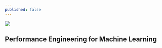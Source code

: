 ```yaml
---
published: false
---
```

![](https://cdn-images-1.medium.com/max/2000/1*iPY8nENYXcSoH-UmNP8_iw.jpeg)

## Performance Engineering for Machine Learning
